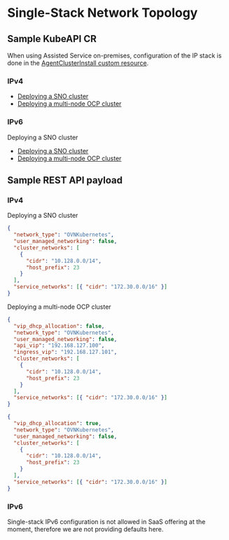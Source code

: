 # Single-Stack Network Topology

## Sample KubeAPI CR

When using Assisted Service on-premises, configuration of the IP stack is done in the [AgentClusterInstall custom resource](../../hive-integration/README.md#AgentClusterInstall).

### IPv4

- [Deploying a SNO cluster](../../hive-integration/crds/agentClusterInstall-SNO.yaml)
- [Deploying a multi-node OCP cluster](../../hive-integration/crds/agentClusterInstall.yaml)

### IPv6

Deploying a SNO cluster

- [Deploying a SNO cluster](../../hive-integration/crds/agentClusterInstall-IPv6-SNO.yaml)
- [Deploying a multi-node OCP cluster](../../hive-integration/crds/agentClusterInstall-IPv6.yaml)

## Sample REST API payload

### IPv4

Deploying a SNO cluster

```json
{
  "network_type": "OVNKubernetes",
  "user_managed_networking": false,
  "cluster_networks": [
    {
      "cidr": "10.128.0.0/14",
      "host_prefix": 23
    }
  ],
  "service_networks": [{ "cidr": "172.30.0.0/16" }]
}
```

Deploying a multi-node OCP cluster

```json
{
  "vip_dhcp_allocation": false,
  "network_type": "OVNKubernetes",
  "user_managed_networking": false,
  "api_vip": "192.168.127.100",
  "ingress_vip": "192.168.127.101",
  "cluster_networks": [
    {
      "cidr": "10.128.0.0/14",
      "host_prefix": 23
    }
  ],
  "service_networks": [{ "cidr": "172.30.0.0/16" }]
}
```

```json
{
  "vip_dhcp_allocation": true,
  "network_type": "OVNKubernetes",
  "user_managed_networking": false,
  "cluster_networks": [
    {
      "cidr": "10.128.0.0/14",
      "host_prefix": 23
    }
  ],
  "service_networks": [{ "cidr": "172.30.0.0/16" }]
}
```

### IPv6

Single-stack IPv6 configuration is not allowed in SaaS offering at the moment, therefore we are not providing defaults here.
